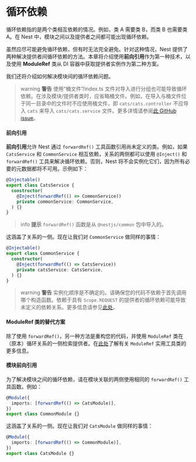 # 循环依赖

循环依赖指的是两个类相互依赖的情况。例如，类 A 需要类 B，而类 B 也需要类 A。在 Nest 中，模块之间以及提供者之间都可能出现循环依赖。

虽然应尽可能避免循环依赖，但有时无法完全避免。针对这种情况，Nest 提供了两种解决提供者间循环依赖的方法。本章将介绍使用**前向引用**作为第一种技术，以及使用 **ModuleRef** 类从 DI 容器中获取提供者实例作为第二种方案。

我们还将介绍如何解决模块间的循环依赖问题。

> warning **警告** 使用“桶文件”/index.ts 文件对导入进行分组也可能导致循环依赖。在涉及模块/提供者类时，应省略桶文件。例如，在导入与桶文件位于同一目录中的文件时不应使用桶文件，即 `cats/cats.controller` 不应导入 `cats` 来导入 `cats/cats.service` 文件。更多详情请参阅[此 GitHub issue](https://github.com/nestjs/nest/issues/1181#issuecomment-430197191)。

#### 前向引用

**前向引用**允许 Nest 通过 `forwardRef()` 工具函数引用尚未定义的类。例如，如果 `CatsService` 和 `CommonService` 相互依赖，关系的两侧都可以使用 `@Inject()` 和 `forwardRef()` 工具来解决循环依赖。否则，Nest 将不会实例化它们，因为所有必要的元数据都将不可用。示例如下：

```typescript title="cats.service"
@Injectable()
export class CatsService {
  constructor(
    @Inject(forwardRef(() => CommonService))
    private commonService: CommonService,
  ) {}
}
```

> info **提示** `forwardRef()` 函数是从 `@nestjs/common` 包中导入的。

这涵盖了关系的一侧。现在让我们对 `CommonService` 做同样的事情：

```typescript title="common.service"
@Injectable()
export class CommonService {
  constructor(
    @Inject(forwardRef(() => CatsService))
    private catsService: CatsService,
  ) {}
}
```

> warning **警告** 实例化顺序是不确定的。请确保您的代码不依赖于首先调用哪个构造函数。依赖于具有 `Scope.REQUEST` 的提供者的循环依赖可能导致未定义的依赖关系。更多信息请参见[此处](https://github.com/nestjs/nest/issues/5778)。

#### ModuleRef 类的替代方案

除了使用 `forwardRef()`，另一种方法是重构您的代码，并使用 `ModuleRef` 类在（原本）循环关系的一侧检索提供者。在[此处](/fundamentals/module-ref)了解有关 `ModuleRef` 实用工具类的更多信息。

#### 模块前向引用

为了解决模块之间的循环依赖，请在模块关联的两侧使用相同的 `forwardRef()` 工具函数。例如：

```typescript title="common.module"
@Module({
  imports: [forwardRef(() => CatsModule)],
})
export class CommonModule {}
```

这涵盖了关系的一侧。现在让我们对 `CatsModule` 做同样的事情：

```typescript title="cats.module"
@Module({
  imports: [forwardRef(() => CommonModule)],
})
export class CatsModule {}
```
